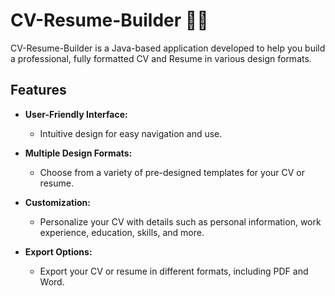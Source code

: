 # CV-Resume-Builder 📄💼

CV-Resume-Builder is a Java-based application developed to help you build a professional, fully formatted CV and Resume in various design formats.

## Features

- **User-Friendly Interface:**
  - Intuitive design for easy navigation and use.

- **Multiple Design Formats:**
  - Choose from a variety of pre-designed templates for your CV or resume.

- **Customization:**
  - Personalize your CV with details such as personal information, work experience, education, skills, and more.

- **Export Options:**
  - Export your CV or resume in different formats, including PDF and Word.


